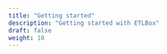 ```yaml
---
title: "Getting started"
description: "Getting started with ETLBox"
draft: false
weight: 10
---
```

